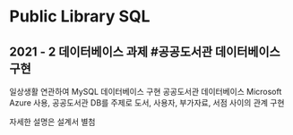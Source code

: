 # Public Library SQL
## 2021 - 2 데이터베이스 과제 #공공도서관 데이터베이스 구현
일상생활 연관하여 MySQL 데이터베이스 구현
공공도서관 데이터베이스
Microsoft Azure 사용, 공공도서관 DB를 주제로 도서, 사용자, 부가자료, 서점 사이의 관계 구현

자세한 설명은 설계서 별첨
